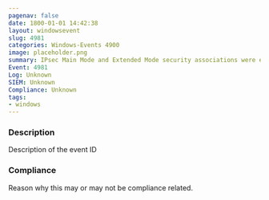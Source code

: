```yaml
---
pagenav: false
date: 1800-01-01 14:42:38
layout: windowsevent
slug: 4981
categories: Windows-Events 4900
image: placeholder.png
summary: IPsec Main Mode and Extended Mode security associations were established
Event: 4981
Log: Unknown
SIEM: Unknown
Compliance: Unknown
tags:
- windows
---
```


### Description

Description of the event ID

### Compliance

Reason why this may or may not be compliance related.
